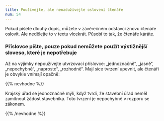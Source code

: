 ```yaml
---
title: Používejte, ale nenadužívejte oslovení čtenáře
num: 54
---
```

Pokud píšete dlouhý dopis, můžete v závěrečném odstavci znovu čtenáře oslovit. Ale nedělejte to v textu vícekrát. Působí to tak, že čtenáře káráte.

### Příslovce pište, pouze pokud nemůžete použít výstižnější sloveso, které je nepotřebuje

Až na výjimky nepoužívejte utvrzovací příslovce: „jednoznačně“, „jasně“, „nepochybně“, „naprosto“, „rozhodně“. Mají sice tvrzení upevnit, ale čtenáři je obvykle vnímají opačně:

{{% nevhodne %}}

Krajský úřad se jednoznačně mýlí, když tvrdí, že stavební úřad neměl zamítnout žádost stavebníka. Toto tvrzení je nepochybně v rozporu se zákonem.

{{% /nevhodne %}}

